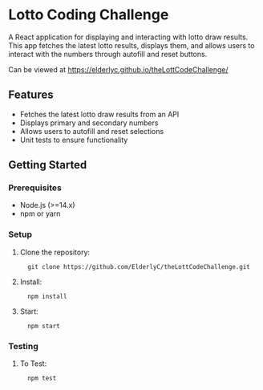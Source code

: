 # Lotto Coding Challenge

A React application for displaying and interacting with lotto draw results. This app fetches the latest lotto results, displays them, and allows users to interact with the numbers through autofill and reset buttons.

Can be viewed at https://elderlyc.github.io/theLottCodeChallenge/

## Features

- Fetches the latest lotto draw results from an API
- Displays primary and secondary numbers
- Allows users to autofill and reset selections
- Unit tests to ensure functionality

## Getting Started

### Prerequisites

- Node.js (>=14.x)
- npm or yarn

### Setup

1. Clone the repository:
   
         git clone https://github.com/ElderlyC/theLottCodeChallenge.git

2. Install:
   
         npm install

3. Start:
   
         npm start

### Testing

1. To Test:

         npm test
